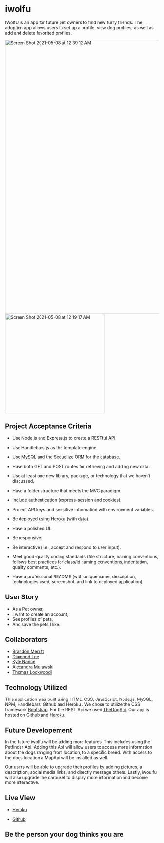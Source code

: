 # iwolfu
IWolfU is an app for future pet owners to find new furry friends. The adoption app allows users to set up a profile, view dog profiles; as well as add and delete favorited profiles.

<img width="899" alt="Screen Shot 2021-05-08 at 12 39 12 AM" src="https://user-images.githubusercontent.com/75379703/117527348-4a84b400-af99-11eb-961d-9a97c9fcd689.png">
<img width="326" alt="Screen Shot 2021-05-08 at 12 19 17 AM" src="https://user-images.githubusercontent.com/75379703/117527362-74d67180-af99-11eb-96e8-8a88bc7f5a4b.png">


## Project Acceptance Criteria
* Use Node.js and Express.js to create a RESTful API.

* Use Handlebars.js as the template engine.

* Use MySQL and the Sequelize ORM for the database.

* Have both GET and POST routes for retrieving and adding new data.

* Use at least one new library, package, or technology that we haven’t discussed.

* Have a folder structure that meets the MVC paradigm.

* Include authentication (express-session and cookies).

* Protect API keys and sensitive information with environment variables.

* Be deployed using Heroku (with data).

* Have a polished UI.

* Be responsive.

* Be interactive (i.e., accept and respond to user input).

* Meet good-quality coding standards (file structure, naming conventions, follows best practices for class/id naming conventions, indentation, quality comments, etc.).

* Have a professional README (with unique name, description, technologies used, screenshot, and link to deployed application).

## User Story
* As a Pet owner, 
* I want to create an account,
* See profiles of pets,
* And save the pets I like.


## Collaborators
* [Brandon Merritt](https://github.com/CrispyCoder817)
* [Diamond Lee](https://github.com/leediamo)
* [Kyle Nance](https://github.com/Silent0ne)
* [Alexandra Murawski ](https://github.com/almurawski15)
* [Thomas Lockwoodi ](https://github.com/lockwoodtommy01)
 

## Technology Utilized
This application was built using HTML, CSS, JavaScript, Node.js, MySQL, NPM, Handlebars, Github and Heroku . We chose to utilize the CSS framework [Bootstrap](https://getbootstrap.com/). For the REST Api we used [TheDogApi](https://docs.thedogapi.com/). Our app is hosted on [Github](https://github.com/leediamo/iwolfu) and [Heroku](https://iwolfu.herokuapp.com/).

## Future Developement
 In the future iwolfu will be adding more features. This includes  using the Petfinder Api. Adding this Api will allow users to access more information about the dogs ranging from location, to a specific breed. With access to the dogs location a MapApi will be installed as well. 

Our users will be able to upgrade their profiles by adding pictures, a description, social media links, and directly message others. Lastly, iwoulfu will also upgrade the carousel to display more information and become more interactive. 


## Live View

* [Heroku ](https://iwolfu.herokuapp.com/)

* [Github ](https://github.com/leediamo/iwolfu)

## Be the person your dog thinks you are

